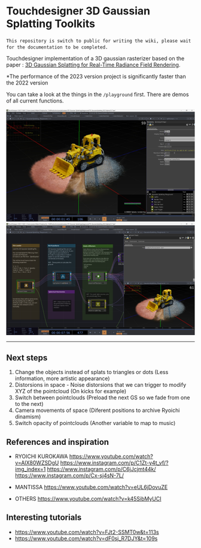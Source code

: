 # Touchdesigner 3D Gaussian Splatting Toolkits

`This repository is switch to public for writing the wiki, please wait for the documentation to be completed.`

Touchdesigner implementation of a 3D gaussian rasterizer based on the paper : [3D Gaussian Splatting for Real-Time Radiance Field Rendering](https://repo-sam.inria.fr/fungraph/3d-gaussian-splatting/).

*The performance of the 2023 version project is significantly faster than the 2022 version


You can take a look at the things in the `/playground` first. There are demos of all current functions.

![image](docs/imgs/ListerView.jpg)
![image](docs/imgs/SmallViewer.jpg)

---

## Next steps

1. Change the objects instead of splats to triangles or dots (Less information, more artistic appearance)
2. Distorsions in space - Noise distorsions that we can trigger to modify XYZ of the pointcloud (On kicks for example)
3. Switch between pointclouds (Preload the next GS so we fade from one to the next)
4. Camera movements of space (Diferent positions to archive Ryoichi dinamism)
5. Switch opacity of pointclouds (Another variable to map to music)

## References and inspiration

- RYOICHI KUROKAWA
https://www.youtube.com/watch?v=AIX80WZSDgU
https://www.instagram.com/p/C1Zt-y4t_vf/?img_index=1
https://www.instagram.com/p/C6jJcjmt44k/
https://www.instagram.com/p/Cx-sj4sN-7L/

- MANTISSA
https://www.youtube.com/watch?v=eUL6jDovuZE

- OTHERS
https://www.youtube.com/watch?v=k45SibMyUCI

## Interesting tutorials

- https://www.youtube.com/watch?v=FJt2-SSMT0w&t=113s
- https://www.youtube.com/watch?v=dF0sj_R7DJY&t=109s


